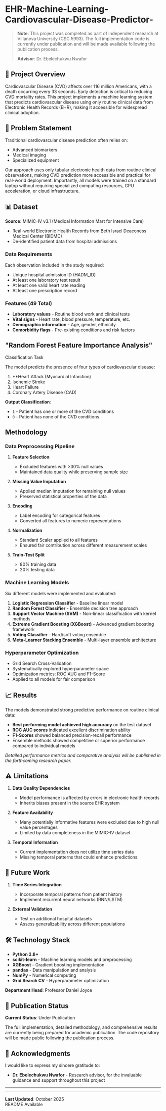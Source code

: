 # EHR-Machine-Learning-Cardiovascular-Disease-Predictor-
> **Note**: This project was completed as part of independent research at Villanova University (CSC 5993). The full implementation code is currently under publication and will be made available following the publication process.
> 
> **Advisor**: Dr. Ebelechukwu Nwafor  

## 🎯 Project Overview

Cardiovascular Disease (CVD) affects over 116 million Americans, with a death occurring every 33 seconds. Early detection is critical to reducing CVD mortality rates. This project implements a machine learning system that predicts cardiovascular disease using only routine clinical data from Electronic Health Records (EHR), making it accessible for widespread clinical adoption.

## 🏥 Problem Statement

Traditional cardiovascular disease prediction often relies on:
- Advanced biomarkers
- Medical imaging
- Specialized equipment

Our approach uses only tabular electronic health data from routine clinical observations, making CVD prediction more accessible and practical for real-world deployment. Importantly, all models were trained on a standard laptop without requiring specialized computing resources, GPU acceleration, or cloud infrastructure.

## 📊 Dataset

**Source**: MIMIC-IV v3.1 (Medical Information Mart for Intensive Care)
- Real-world Electronic Health Records from Beth Israel Deaconess Medical Center (BIDMC)
- De-identified patient data from hospital admissions

### Data Requirements
Each observation included in the study required:
- Unique hospital admission ID (HADM_ID)
- At least one laboratory test result
- At least one valid heart rate reading
- At least one prescription record

### Features (49 Total)
- **Laboratory values** - Routine blood work and clinical tests
- **Vital signs** - Heart rate, blood pressure, temperature, etc.
- **Demographic information** - Age, gender, ethnicity
- **Comorbidity flags** - Pre-existing conditions and risk factors

"Random Forest Feature Importance Analysis"
- 

 Classification Task

The model predicts the presence of four types of cardiovascular disease:
1. **Heart Attack (Myocardial Infarction)
2. Ischemic Stroke
3. Heart Failure
4. Coronary Artery Disease (CAD)

**Output Classification**:
- `1` - Patient has one or more of the CVD conditions
- `0` - Patient has none of the CVD conditions

## Methodology

### Data Preprocessing Pipeline

1. **Feature Selection**
   - Excluded features with >30% null values
   - Maintained data quality while preserving sample size

2. **Missing Value Imputation**
   - Applied median imputation for remaining null values
   - Preserved statistical properties of the data

3. **Encoding**
   - Label encoding for categorical features
   - Converted all features to numeric representations

4. **Normalization**
   - Standard Scaler applied to all features
   - Ensured fair contribution across different measurement scales

5. **Train-Test Split**
   - 80% training data
   - 20% testing data

### Machine Learning Models

Six different models were implemented and evaluated:

1. **Logistic Regression Classifier** - Baseline linear model
2. **Random Forest Classifier** - Ensemble decision tree approach
3. **Support Vector Machine (SVM)** - Non-linear classification with kernel methods
4. **Extreme Gradient Boosting (XGBoost)** - Advanced gradient boosting framework
5. **Voting Classifier** - Hard/soft voting ensemble
6. **Meta-Learner Stacking Ensemble** - Multi-layer ensemble architecture

### Hyperparameter Optimization

- Grid Search Cross-Validation
- Systematically explored hyperparameter space
- Optimization metrics: ROC AUC and F1-Score
- Applied to all models for fair comparison

## 📈 Results

The models demonstrated strong predictive performance on routine clinical data:

- **Best performing model achieved high accuracy** on the test dataset
- **ROC AUC scores** indicated excellent discrimination ability
- **F1-Scores** showed balanced precision-recall performance
- Ensemble methods showed competitive or superior performance compared to individual models

*Detailed performance metrics and comparative analysis will be published in the forthcoming research paper.*

## ⚠️ Limitations

1. **Data Quality Dependencies**
   - Model performance is affected by errors in electronic health records
   - Inherits biases present in the source EHR system

2. **Feature Availability**
   - Many potentially informative features were excluded due to high null value percentages
   - Limited by data completeness in the MIMIC-IV dataset

3. **Temporal Information**
   - Current implementation does not utilize time series data
   - Missing temporal patterns that could enhance predictions

## 🚀 Future Work

1. **Time Series Integration**
   - Incorporate temporal patterns from patient history
   - Implement recurrent neural networks (RNN/LSTM)

2. **External Validation**
   - Test on additional hospital datasets
   - Assess generalizability across different populations

## 🛠️ Technology Stack

- **Python 3.8+**
- **scikit-learn** - Machine learning models and preprocessing
- **XGBoost** - Gradient boosting implementation
- **pandas** - Data manipulation and analysis
- **NumPy** - Numerical computing
- **Grid Search CV** - Hyperparameter optimization

**Department Head**: Professor Daniel Joyce

## 📄 Publication Status

**Current Status**: Under Publication

The full implementation, detailed methodology, and comprehensive results are currently being prepared for academic publication. The code repository will be made public following the publication process.


## 🙏 Acknowledgments

I would like to express my sincere gratitude to:
- **Dr. Ebelechukwu Nwafor** - Research advisor, for the invaluable guidance and support throughout this project
---


---

**Last Updated**: October 2025  
  README Available
